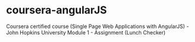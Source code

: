 # coursera-angularJS
Coursera certified course (Single Page Web Applications with AngularJS) - John Hopkins University 
Module 1 - Assignment (Lunch Checker)
